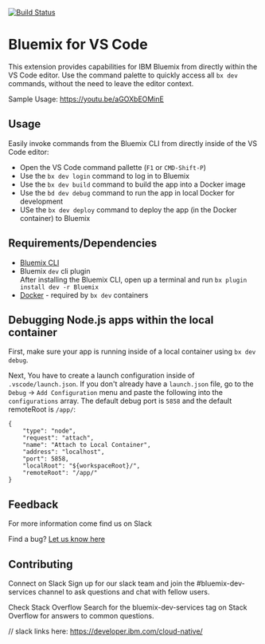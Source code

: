 [![Build Status](https://status.travisci.com/IBM-Bluemix/bluemix-vscode-extension.svg?branch=master)](https://status.travisci.com/IBM-Bluemix/bluemix-vscode-extension)



# Bluemix for VS Code

This extension provides capabilities for IBM Bluemix from directly within the VS Code editor.   Use the command palette to quickly access all `bx dev` commands, without the need to leave the editor context.

Sample Usage: https://youtu.be/aGOXbEOMinE

## Usage

Easily invoke commands from the Bluemix CLI from directly inside of the VS Code editor:

- Open the VS Code command pallette (`F1` or `CMD-Shift-P`)
- Use the `bx dev login` command to log in to Bluemix
- Use the `bx dev build` command to build the app into a Docker image
- Use the `bd dev debug` command to run the app in local Docker for development
- USe the `bx dev deploy` command to deploy the app (in the Docker container) to Bluemix

## Requirements/Dependencies

* [Bluemix CLI](https://plugins.ng.bluemix.net/ui/home.html)
* Bluemix `dev` cli plugin   
    After installing the Bluemix CLI, open up a terminal and run `bx plugin install dev -r Bluemix`
* [Docker](https://www.docker.com/) - required by `bx dev` containers




## Debugging Node.js apps within the local container

First, make sure your app is running inside of a local container using `bx dev debug`.  

Next, You have to create a launch configuration inside of `.vscode/launch.json`.   If you don't already have a `launch.json` file, go to the `Debug` -> `Add Configuration` menu and paste the following into the `configurations` array.  The default debug port is `5858` and the default remoteRoot is `/app/`:

```
{
    "type": "node",
    "request": "attach",
    "name": "Attach to Local Container",
    "address": "localhost",
    "port": 5858,
    "localRoot": "${workspaceRoot}/",
    "remoteRoot": "/app/"
}
```


## Feedback

For more information come find us on Slack

Find a bug?  [Let us know here](https://github.com/IBM-Bluemix/bluemix-vscode-extension/issues)


## Contributing

Connect on Slack
Sign up for our slack team and join the #bluemix-dev-services channel to ask questions and chat with fellow users.


Check Stack Overflow
Search for the bluemix-dev-services tag on Stack Overflow for answers to common questions.


// slack links here: https://developer.ibm.com/cloud-native/
